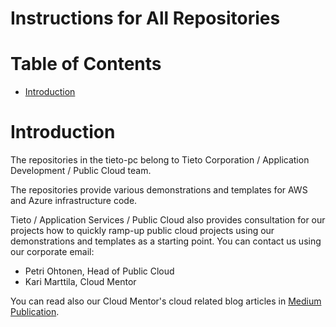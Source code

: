 # Instructions for All Repositories  <!-- omit in toc -->


# Table of Contents  <!-- omit in toc -->
- [Introduction](#introduction)


# Introduction

The repositories in the tieto-pc belong to Tieto Corporation / Application Development / Public Cloud team.

The repositories provide various demonstrations and templates for AWS and Azure infrastructure code.

Tieto / Application Services / Public Cloud also provides consultation for our projects how to quickly ramp-up public cloud projects using our demonstrations and templates as a starting point. You can contact us using our corporate email:
- Petri Ohtonen, Head of Public Cloud
- Kari Marttila, Cloud Mentor

You can read also our Cloud Mentor's cloud related blog articles in [Medium Publication](https://medium.com/@kari.marttila).

